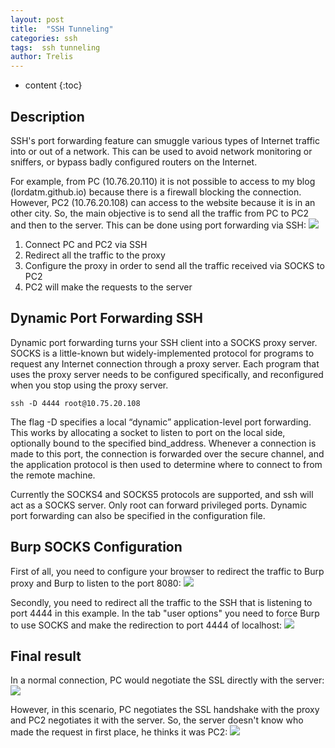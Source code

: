 ```yaml
---
layout: post
title:  "SSH Tunneling"
categories: ssh
tags:  ssh tunneling
author: Trelis
---
```


* content
{:toc}

## Description
SSH's port forwarding feature can smuggle various types of Internet traffic into or out of a network. This can be used to avoid network monitoring or sniffers, or bypass badly configured routers on the Internet.

For example, from PC (10.76.20.110) it is not possible to access to my blog (lordatm.github.io) because there is a firewall blocking the connection. However, PC2 (10.76.20.108) can access to the website because it is in an other city.
So, the main objective is to send all the traffic from PC to PC2 and then to the server. This can be done using port forwarding via SSH:
![](https://raw.githubusercontent.com/LordATM/lordatm.github.io/master/img/2017-12-12-SSH%20tunel/SSH_Tunneling.png)
1. Connect PC and PC2 via SSH
2. Redirect all the traffic to the proxy
3. Configure the proxy in order to send all the traffic received via SOCKS to PC2
4. PC2 will make the requests to the server 

## Dynamic Port Forwarding SSH
Dynamic port forwarding turns your SSH client into a SOCKS proxy server. SOCKS is a little-known but widely-implemented protocol for programs to request any Internet connection through a proxy server. Each program that uses the proxy server needs to be configured specifically, and reconfigured when you stop using the proxy server. 

```
ssh -D 4444 root@10.75.20.108
```
The flag -D specifies a local “dynamic” application-level port forwarding. This works by allocating a socket to listen to port on the local side, optionally bound to the specified bind_address.  Whenever a connection is made to this port, the connection is forwarded over the secure channel, and the application protocol is then used to determine where to connect to from the remote machine. 

Currently the SOCKS4 and SOCKS5 protocols are supported, and ssh will act as a SOCKS server.  Only root can forward privileged ports. Dynamic port forwarding can also be specified in the configuration file.

## Burp SOCKS Configuration
First of all, you need to configure your browser to redirect the traffic to Burp proxy and Burp to listen to the port 8080:
![](https://raw.githubusercontent.com/LordATM/lordatm.github.io/master/img/2017-12-12-SSH%20tunel/burp.png)

Secondly, you need to redirect all the traffic to the SSH that is listening to port 4444 in this example. In the tab "user options" you need to force Burp to use SOCKS and make the redirection to port 4444 of localhost:
![](https://raw.githubusercontent.com/LordATM/lordatm.github.io/master/img/2017-12-12-SSH%20tunel/burp_socks.png)

## Final result
In a normal connection, PC would negotiate the SSL directly with the server:
![](https://raw.githubusercontent.com/LordATM/lordatm.github.io/master/img/2017-12-12-SSH%20tunel/wireshark_normal.png)

However, in this scenario, PC negotiates the SSL handshake with the proxy and PC2 negotiates it with the server. So, the server doesn't know who made the request in first place, he thinks it was PC2:
![](https://raw.githubusercontent.com/LordATM/lordatm.github.io/master/img/2017-12-12-SSH%20tunel/wireshark_ssh.png)